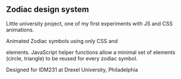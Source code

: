## Zodiac design system

Little university project, one of my first experiments with JS and CSS animations.

Animated Zodiac symbols using only CSS and <div> elements. JavaScript helper functions allow a minimal set of elements (circle, triangle) to be reused for every zodiac symbol.

Designed for IDM231 at Drexel University, Philadelphia
